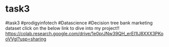 # task3
#task3 #prodigyinfotech #Datascience #Decision tree bank marketing dataset
click on the below link to dive into my project!!
https://colab.research.google.com/drive/1e0prJNw39QH_erEI1IJ8XXX3PKooVVgl?usp=sharing 
